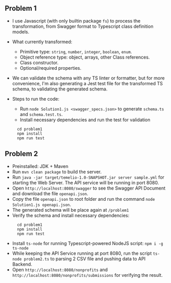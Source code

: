 ## Problem 1

- I use Javascript (with only builtin package `fs`) to process the transformation, from Swagger format to Typescript class definition models.

- What currently transformed:

  - Primitive type: `string`, `number`, `integer`, `boolean`, `enum`.
  - Object reference type: object, arrays, other Class references.
  - Class constructor.
  - Optional/required properties.

- We can validate the schema with any TS linter or formatter, but for more convenience, I'm also generating a Jest test file for the transformed TS schema, to validating the generated schema.

- Steps to run the code:
  - Run `node Solution1.js <swagger_specs.json>` to generate `schema.ts` and `schema.test.ts`.
  - Install necessary dependencies and run the test for validation
  ```
    cd problem1
    npm install
    npm run test
  ```

## Problem 2

- Preinstalled: JDK + Maven
- Run `mvn clean package` to build the server.
- Run `java -jar target/temelio-1.0-SNAPSHOT.jar server sample.yml` for starting the Web Server. The API service will be running in port 8080.
- Open `http://localhost:8080/swagger` to see the Swagger API Document and download the file `openapi.json`.
- Copy the file `openapi.json` to root folder and run the command `node Solution1.js openapi.json`.
- The generated schema will be place again at `/problem1`
- Verify the schema and install necessary dependencies:
  ```
    cd problem1
    npm install
    npm run test
  ```
- Install `ts-node` for running Typescript-powered NodeJS script: `npm i -g ts-node`
- While keeping the API Service running at port 8080, run the script `ts-node problem2.ts` to parsing 2 CSV file and pushing data to API Backend.
- Open `http://localhost:8080/nonprofits` and `http://localhost:8080/nonprofits/submissions` for verifying the result.
